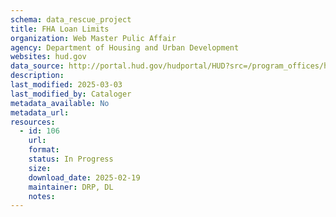 ```yaml
---
schema: data_rescue_project 
title: FHA Loan Limits
organization: Web Master Pulic Affair
agency: Department of Housing and Urban Development
websites: hud.gov
data_source: http://portal.hud.gov/hudportal/HUD?src=/program_offices/housing/sfh/lender/origination/mortgage_limits
description: 
last_modified: 2025-03-03
last_modified_by: Cataloger
metadata_available: No
metadata_url: 
resources:
  - id: 106
    url: 
    format: 
    status: In Progress
    size: 
    download_date: 2025-02-19
    maintainer: DRP, DL
    notes: 
---
```

